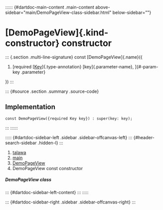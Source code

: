 :::::: {#dartdoc-main-content .main-content above-sidebar="main/DemoPageView-class-sidebar.html" below-sidebar=""}
<div>

# [DemoPageView]{.kind-constructor} constructor

</div>

::: {.section .multi-line-signature}
const [DemoPageView]{.name}({

1.  [required
    [[Key](https://api.flutter.dev/flutter/foundation/Key-class.html)]{.type-annotation}
    [key]{.parameter-name}, ]{#-param-key .parameter}

})
:::

::: {#source .section .summary .source-code}
## Implementation

``` language-dart
const DemoPageView({required Key key}) : super(key: key);
```
:::
::::::

::::: {#dartdoc-sidebar-left .sidebar .sidebar-offcanvas-left}
::: {#header-search-sidebar .hidden-l}
:::

1.  [talawa](../../index.html)
2.  [main](../../main/)
3.  [DemoPageView](../../main/DemoPageView-class.html)
4.  DemoPageView const constructor

##### DemoPageView class

::: {#dartdoc-sidebar-left-content}
:::
:::::

::: {#dartdoc-sidebar-right .sidebar .sidebar-offcanvas-right}
:::
